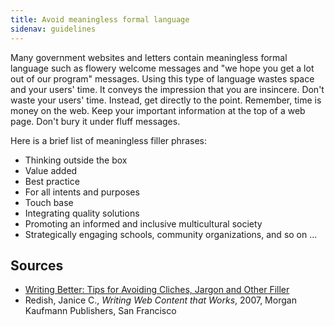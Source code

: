 ```yaml
---
title: Avoid meaningless formal language
sidenav: guidelines
---
```


Many government websites and letters contain meaningless formal language such as flowery welcome messages and "we hope you get a lot out of our program" messages. Using this type of language wastes space and your users' time. It conveys the impression that you are insincere. Don't waste your users' time. Instead, get directly to the point. Remember, time is money on the web. Keep your important information at the top of a web page. Don't bury it under fluff messages.

Here is a brief list of meaningless filler phrases:

- Thinking outside the box
- Value added
- Best practice
- For all intents and purposes
- Touch base
- Integrating quality solutions
- Promoting an informed and inclusive multicultural society
- Strategically engaging schools, community organizations, and so on ...

## Sources

- [Writing Better: Tips for Avoiding Cliches, Jargon and Other Filler](http://www.contentini.com/writing-better-tips/)
- Redish, Janice C., _Writing Web Content that Works_, 2007, Morgan Kaufmann Publishers, San Francisco

